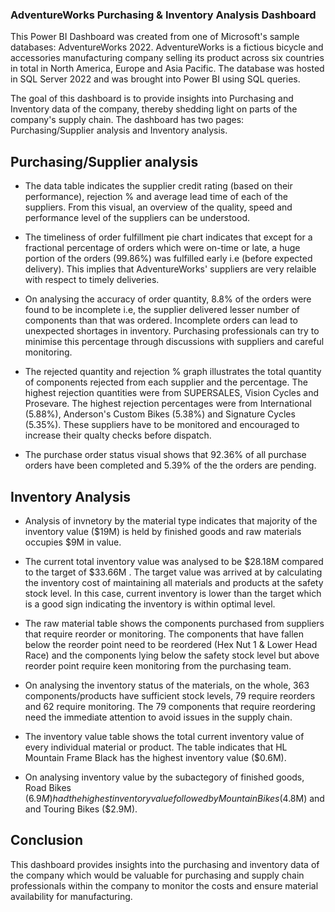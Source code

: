 ### AdventureWorks Purchasing & Inventory Analysis Dashboard

This Power BI Dashboard was created from one of Microsoft's sample databases: AdventureWorks 2022. AdventureWorks is a fictious bicycle and accessories manufacturing company selling its product across six countries in total in North America, Europe and Asia Pacific. The database was hosted in SQL Server 2022 and was brought into Power BI using SQL queries.

The goal of this dashboard is to provide insights into Purchasing and Inventory data of the company, thereby shedding light on parts of the company's supply chain. The dashboard has two pages: Purchasing/Supplier analysis and Inventory analysis.

##  Purchasing/Supplier analysis

* The data table indicates the supplier credit rating (based on their performance), rejection % and average lead time of each of the suppliers. From this visual, an overview of the quality, speed and performance level of the suppliers can be understood.

* The timeliness of order fulfillment pie chart indicates that except for a fractional percentage of orders which were on-time or late, a huge portion of the orders (99.86%) was fulfilled early i.e (before expected delivery). This implies that AdventureWorks' suppliers are very relaible with respect to timely deliveries.

* On analysing the accuracy of order quantity, 8.8% of the orders were found to be incomplete i.e, the supplier delivered lesser number of components than that was ordered. Incomplete orders can lead to unexpected shortages in inventory. Purchasing professionals can try to minimise this percentage through discussions with suppliers and careful monitoring.

* The rejected quantity and rejection % graph illustrates the total quantity of components rejected from each supplier and the percentage. The highest rejection quantities were from SUPERSALES, Vision Cycles and Prosevare. The highest rejection percentages were from International (5.88%), Anderson's Custom Bikes (5.38%) and Signature Cycles (5.35%). These suppliers have to be monitored and encouraged to increase their qualty checks before dispatch.

* The purchase order status visual shows that 92.36% of all purchase orders have been completed and 5.39% of the the orders are pending.

## Inventory Analysis

* Analysis of invnetory by the material type indicates that majority of the inventory value ($19M) is held by finished goods and raw materials occupies $9M in value.

* The current total inventory value was analysed to be $28.18M compared to the target of $33.66M . The target value was arrived at by calculating the inventory cost of maintaining all materials and products at the safety stock level. In this case, current inventory is lower than the target which is a good sign indicating the inventory is within optimal level.

* The raw material table shows the components purchased from suppliers that require reorder or monitoring. The components that have fallen below the reorder point need to be reordered (Hex Nut 1 & Lower Head Race) and the components lying below the safety stock level but above reorder point require keen monitoring from the purchasing team.

* On analysing the inventory status of the materials, on the whole, 363 components/products have sufficient stock levels, 79 require reorders and 62 require monitoring. The 79 components that require reordering need the immediate attention to avoid issues in the supply chain.

* The inventory value table shows the total current inventory value of every individual material or product. The table indicates that HL Mountain Frame Black has the highest inventory value ($0.6M).

* On analysing inventory value by the subactegory of finished goods, Road Bikes ($6.9M) had the highest inventory value followed by Mountain Bikes ($4.8M) and and Touring Bikes ($2.9M).

## Conclusion

This dashboard provides insights into the purchasing and inventory data of the company which would be valuable for purchasing and supply chain professionals within the company to monitor the costs and ensure material availability for manufacturing.
